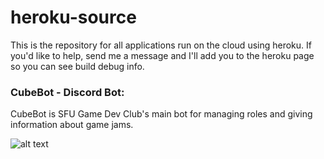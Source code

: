 # heroku-source
This is the repository for all applications run on the cloud using heroku. If you'd like to help, send me a message and I'll add you to the heroku page so you can see build debug info.

### CubeBot - Discord Bot:
CubeBot is SFU Game Dev Club's main bot for managing roles and giving information about game jams.

![alt text](https://raw.githubusercontent.com/SFU-GDC/heroku-source/res/tiny-cubebot.gif "spin spin spin!")

